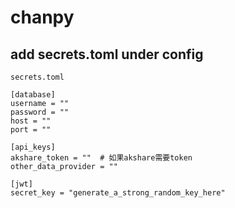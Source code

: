 # chanpy

## add secrets.toml under config
```
secrets.toml

[database]
username = ""
password = ""
host = ""
port = ""

[api_keys]
akshare_token = ""  # 如果akshare需要token
other_data_provider = ""

[jwt]
secret_key = "generate_a_strong_random_key_here"
```